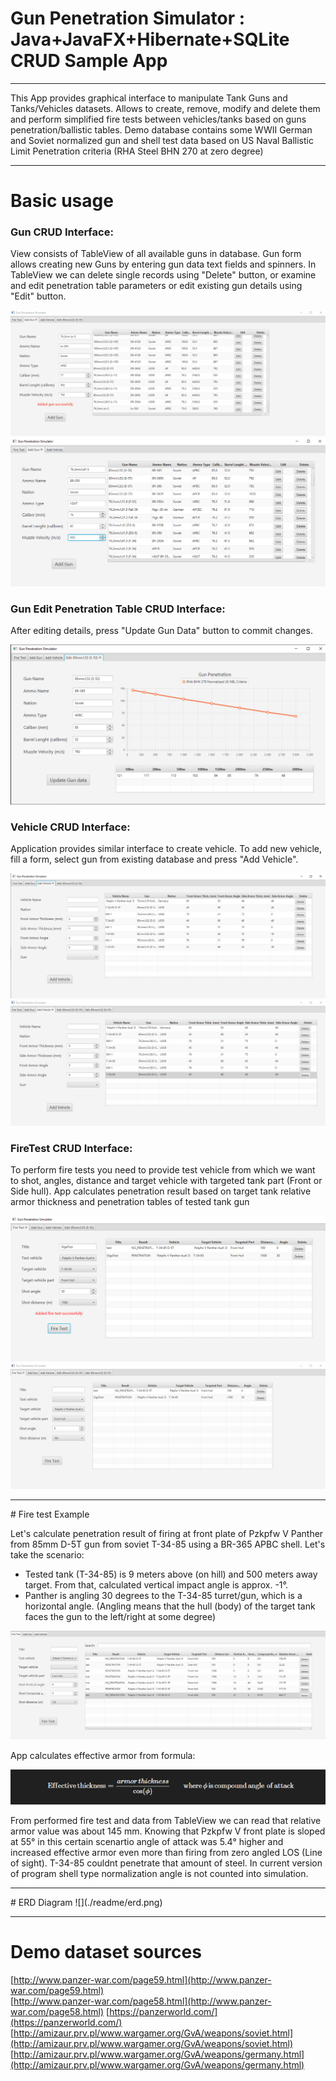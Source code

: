#  Gun Penetration Simulator : Java+JavaFX+Hibernate+SQLite CRUD Sample App

<hr>

This App provides graphical interface to manipulate Tank Guns and Tanks/Vehicles datasets. Allows to create, remove, modify and delete them and perform simplified fire tests between vehicles/tanks based on guns penetration/ballistic tables. Demo database contains some WWII German and Soviet normalized gun and shell test data based on US Naval Ballistic Limit Penetration criteria (RHA Steel BHN 270 at zero degree)

<hr>

# Basic usage
 
### Gun CRUD Interface:

View consists of TableView of all available guns in database. Gun form allows creating new Guns by entering gun data text fields and spinners. In TableView we can delete single records using "Delete" button, or examine and edit penetration table parameters or edit existing gun details using "Edit" button.

![](./readme/1.gif) 
![](./readme/1.png)

### Gun Edit Penetration Table CRUD Interface:

After editing details, press "Update Gun Data" button to commit changes.

![](./readme/2.png)


 
 ### Vehicle CRUD Interface:

 Application provides similar interface to create vehicle. To add new vehicle, fill a form, select gun from existing database and press "Add Vehicle".
 
 ![](./readme/3.png)
 ![](./readme/2.gif)

 ### FireTest CRUD Interface:

To perform fire tests you need to provide test vehicle from which we want to shot, angles, distance and target vehicle with targeted tank part (Front or Side hull). App calculates penetration result based on target tank relative armor thickness and penetration tables of tested tank gun

 ![](./readme/4.png)
 ![](./readme/3.gif)

<hr>
# Fire test Example

Let's calculate penetration result of firing at front plate of Pzkpfw V Panther from 85mm 
D-5T gun from soviet T-34-85 using a BR-365 APBC shell. Let's take the scenario: 
<ul>
<li>Tested tank (T-34-85) is 9 meters above (on hill) and 500 meters away target. From that, calculated vertical impact angle is approx. -1°.
</li>
<li>Panther is angling 30 degrees to the T-34-85 turret/gun, which is a horizontal angle. (Angling means that the hull (body) of the target tank faces the gun to the left/right at some degree)
</li>


</ul>

![](./readme/example1.gif)

App calculates effective armor from formula:


![](./readme/formula.png)


From performed fire test and data from TableView we can read that relative armor value was about 145 mm. Knowing that Pzkpfw V front plate is sloped at 55° in this certain scenartio angle of attack was 5.4° higher and increased effective armor even more than firing from zero angled LOS (Line of sight). T-34-85 couldnt penetrate that amount of steel.
In current version of program shell type normalization angle is not counted into simulation.



<hr>
# ERD Diagram
![](./readme/erd.png)
<hr>

# Demo dataset sources
[http://www.panzer-war.com/page59.html](http://www.panzer-war.com/page59.html)  
[http://www.panzer-war.com/page58.html](http://www.panzer-war.com/page58.html)
[https://panzerworld.com/](https://panzerworld.com/)  
[http://amizaur.prv.pl/www.wargamer.org/GvA/weapons/soviet.html](http://amizaur.prv.pl/www.wargamer.org/GvA/weapons/soviet.html)  
[http://amizaur.prv.pl/www.wargamer.org/GvA/weapons/germany.html](http://amizaur.prv.pl/www.wargamer.org/GvA/weapons/germany.html)

